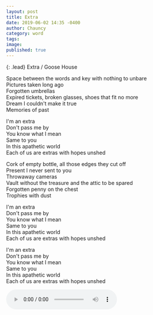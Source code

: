 ```yaml
---
layout: post
title: Extra
date: 2019-06-02 14:35 -0400
author: Chauncy
category: word
tags: 
image: 
published: true
---
```


{: .lead}
Extra / Goose House

Space between the words and key with nothing to unbare  
Pictures taken long ago  
Forgotten umbrellas  
Expired tickets, broken glasses, shoes that fit no more  
Dream I couldn't make it true  
Memories of past  

I'm an extra  
Don't pass me by  
You know what I mean  
Same to you  
In this apathetic world  
Each of us are extras with hopes unshed  

Cork of empty bottle, all those edges they cut off  
Present I never sent to you  
Throwaway cameras  
Vault without the treasure and the attic to be spared  
Forgotten penny on the chest  
Trophies with dust  

I'm an extra  
Don't pass me by  
You know what I mean  
Same to you  
In this apathetic world  
Each of us are extras with hopes unshed  

I'm an extra  
Don't pass me by  
You know what I mean  
Same to you  
In this apathetic world  
Each of us are extras with hopes unshed  

<audio class="my-3" controls autoplay>  
<source src="/assets/mp3/Goose house - Extra.mp3" type="audio/mpeg">
</audio>
